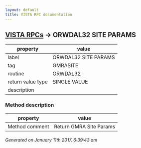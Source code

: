 ```yaml
---
layout: default
title: VISTA RPC documentation
---
```




## [VISTA RPCs](TableOfContent.md) &#8594; ORWDAL32 SITE PARAMS 

 property | value 
--- | --- 
 label | ORWDAL32 SITE PARAMS
 tag | GMRASITE
 routine | [ORWDAL32](http://code.osehra.org/dox/Routine_ORWDAL32_source.html)
 return value type | SINGLE VALUE
 description | 


### Method description

 property | value 
--- | --- 
 Method comment | Return GMRA Site Params




 ###### Generated on January 11th 2017, 6:39:43 am